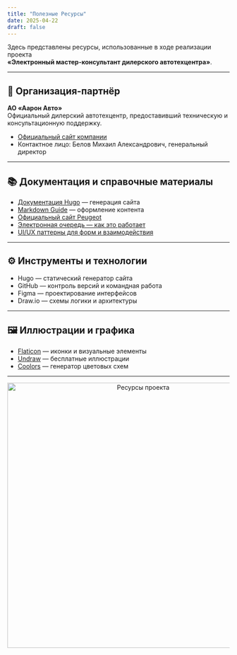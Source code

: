 ```yaml
---
title: "Полезные Ресурсы"
date: 2025-04-22
draft: false
---
```

Здесь представлены ресурсы, использованные в ходе реализации проекта  
**«Электронный мастер-консультант дилерского автотехцентра»**.

---

## 🏢 Организация-партнёр

**АО «Аарон Авто»**  
Официальный дилерский автотехцентр, предоставивший техническую и консультационную поддержку.

- [Официальный сайт компании](https://www.aaron-auto.ru/)
- Контактное лицо: Белов Михаил Александрович, генеральный директор

---

## 📚 Документация и справочные материалы

- [Документация Hugo](https://gohugo.io/documentation/) — генерация сайта
- [Markdown Guide](https://www.markdownguide.org/) — оформление контента
- [Официальный сайт Peugeot](https://peugeot-rus.ru/)
- [Электронная очередь — как это работает](https://habr.com/ru/articles/69690/)
- [UI/UX паттерны для форм и взаимодействия](https://uxdesign.cc/)

---

## ⚙️ Инструменты и технологии

- Hugo — статический генератор сайта
- GitHub — контроль версий и командная работа
- Figma — проектирование интерфейсов
- Draw.io — схемы логики и архитектуры

---

## 🖼 Иллюстрации и графика

- [Flaticon](https://www.flaticon.com/) — иконки и визуальные элементы
- [Undraw](https://undraw.co/) — бесплатные иллюстрации
- [Coolors](https://coolors.co/) — генератор цветовых схем

---

<p align="center">
  <img src="/images/resources-banner.jpg" width="600" alt="Ресурсы проекта">
</p>

